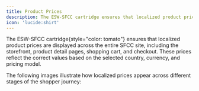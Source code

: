 ```yaml
---
title: Product Prices
description: The ESW-SFCC cartridge ensures that localized product prices are displayed consistently across the entire SFCC site
icon: 'lucide:shirt'
---
```


The ESW-SFCC cartridge{style="color: tomato"} ensures that localized product prices are displayed across the entire SFCC site, including the storefront, product detail pages, shopping cart, and checkout. These prices reflect the correct values based on the selected country, currency, and pricing model. <br>

The following images illustrate how localized prices appear across different stages of the shopper journey: